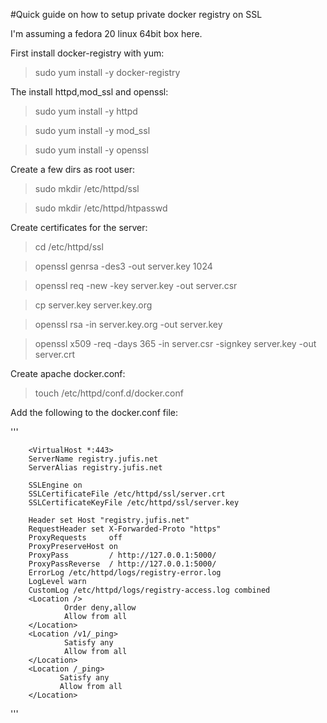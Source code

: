 #Quick guide on how to setup private docker registry on SSL

I'm assuming a fedora 20 linux 64bit box here.

First install docker-registry with yum:

>sudo yum install -y docker-registry

The install httpd,mod_ssl and openssl:

>sudo yum install -y httpd

>sudo yum install -y mod_ssl

>sudo yum install -y openssl

Create a few dirs as root user:

>sudo mkdir /etc/httpd/ssl

>sudo mkdir /etc/httpd/htpasswd

Create certificates for the server:

>cd /etc/httpd/ssl

>openssl genrsa -des3 -out server.key 1024

>openssl req -new -key server.key -out server.csr

>cp server.key server.key.org

>openssl rsa -in server.key.org -out server.key

>openssl x509 -req -days 365 -in server.csr -signkey server.key -out server.crt

Create apache docker.conf:

>touch /etc/httpd/conf.d/docker.conf

Add the following to the docker.conf file:

'''

		<VirtualHost *:443>
        ServerName registry.jufis.net
        ServerAlias registry.jufis.net

        SSLEngine on
        SSLCertificateFile /etc/httpd/ssl/server.crt
        SSLCertificateKeyFile /etc/httpd/ssl/server.key

        Header set Host "registry.jufis.net"
        RequestHeader set X-Forwarded-Proto "https"
        ProxyRequests     off
        ProxyPreserveHost on
        ProxyPass         / http://127.0.0.1:5000/
        ProxyPassReverse  / http://127.0.0.1:5000/
        ErrorLog /etc/httpd/logs/registry-error.log
        LogLevel warn
        CustomLog /etc/httpd/logs/registry-access.log combined
        <Location />
                Order deny,allow
                Allow from all
        </Location>
        <Location /v1/_ping>
                Satisfy any
                Allow from all
        </Location>
        <Location /_ping>
               Satisfy any
               Allow from all
        </Location>
</VirtualHost>

'''